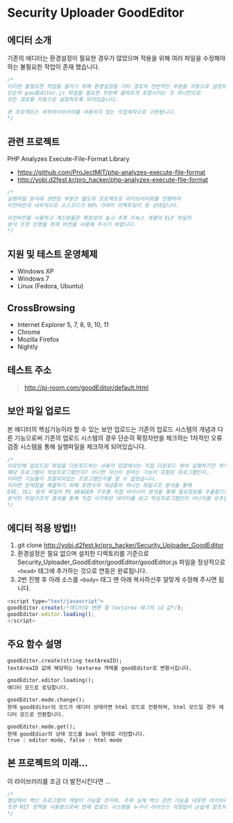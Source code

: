 # Security Uploader GoodEditor

## 에디터 소개

기존의 에디터는 환경설정이 필요한 경우가 많았으며 적용을 위해 여러 파일을 수정해야하는 불필요한 작업이 존재 했습니다.

```javascript
/*
이러한 불필요한 작업을 줄이기 위해 환경설정등 기타 경로의 전반적인 부분을 자동으로 설정하도록 되어있으며
단순히 goodEditor.js 파일을 필요한 부분에 올바르게 포함시키는 것 하나만으로
모든 경로를 자동으로 설정하도록 되어있습니다.

본 프로젝트는 외부라이브러리를 사용하지 않는 직접제작으로 구현됩니다.
*/
```

## 관련 프로젝트
PHP Analyzes Execute-File-Format Library
* https://github.com/ProJectMIT/php-analyzes-execute-file-format
* http://yobi.d2fest.kr/pro_hacker/php-analyzes-execute-file-format

```javascript
/*
실행파일 분석에 관련된 부분은 별도의 프로젝트로 라이브러리화를 진행하여
이전버전과 내부적으로 소스코드가 90% 가까이 리펙토링이 된 상태입니다.

이전버전을 사용하고 계신분들은 확장성이 높고 추후 리눅스 계열의 ELF 파일의
분석 또한 진행될 현재 버전을 사용해 주시기 바랍니다.
*/
```

## 지원 및 테스트 운영체제

* Windows XP
* Windows 7
* Linux (Fedora, Ubuntu)

## CrossBrowsing

* Internet Explorer 5, 7, 8, 9, 10, 11
* Chrome
* Mozilla Firefox
* Nightly

## 테스트 주소

> http://pj-room.com/goodEditor/default.html


## 보안 파일 업로드

본 에디터의 핵심기능이라 할 수 있는 보안 업로드는 기존의 업로드 시스템의 개념과 다른 기능으로써
기존의 업로드 시스템의 경우 단순히 확장자만을 체크하는 1차적인 오류검증 시스템을 통해 실행파일을 체크하게 되어있습니다.

```javascript
/*
이로인해 업로드된 파일을 다운로드하는 사용자 입장에서는 직접 다운로드 하여 실행하기전 까지는
해당 프로그램이 악성프로그램인지? 아니면 자신이 원하는 기능이 포함된 프로그램인지..
어떠한 기능들이 포함되어있는 프로그램인지를 알 수 없었습니다.
이러한 문제점을 해결하기 위해 포렌식의 개념중의 하나인 파일구조 분석을 통해
EXE, DLL 등의 파일의 PE HEADER 구조를 직접 바이너리 분석을 통해 필요정보를 추출함으로써 사용자는 다운로드를 하기 전에
분석된 파일구조의 결과를 통해 직접 시각화된 데이터를 보고 악성프로그램인지 아닌지를 유추할 수 있습니다.
*/
```

## 에디터 적용 방법!!
1. git clone http://yobi.d2fest.kr/pro_hacker/Security_Uploader_GoodEditor
2. 환경설정은 필요 없으며 설치한 디렉토리를 기준으로 Security_Uploader_GoodEditor/goodEditor/goodEditor.js 파일을 정상적으로 `<head>` 태그에 추가하는 것으로
연동은 완료됩니다.
3. 2번 진행 후 아래 소스를 `<body>` 태그 맨 아래 복사하신후 알맞게 수정해 주시면 됩니다.
```javascript
<script type="text/javascript">
goodEditor.create(/*에디터로 변환 할 textarea 태그의 id 값*/);
goodEditor.editor.loading();
</script>
```

## 주요 함수 설명
```
goodEditor.create(string textAreaID);
textAreaID 값에 해당하는 textarea 객체를 goodEditor로 변환시킵니다.

goodEditor.editor.loading();
에디터 모드로 로딩합니다.

goodEditor.mode.change();
현재 goodEditor의 모드가 에디터 상태라면 html 모드로 전환하며, html 모드일 경우 에디터 모드로 전환합니다.

goodEditor.mode.get();
현재 goodEdior의 상태 모드를 bool 형태로 리턴합니다.
true : editor mode, false : html mode
```

## 본 프로젝트의 미래...

이 라이브러리를 조금 더 발전시킨다면 ...
```javascript
/*
웹상에서 백신 프로그램의 개발이 가능할 것이며, 추후 실제 백신 관련 기능을 내포한 라이브러리로 발전 시킬수 있다면 발전 시킬 생각입니다.
또한 MIT 정책을 사용함으로써 현재 업로드 시스템을 누구나 라이선스 걱정없이 손쉽게 참조하고 교육용으로 사용하며 자신의 시스템에 적용할 수 있다는 것 입니다.
*/
```